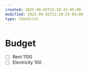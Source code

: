 ```yaml
---
created: 2025-09-02T23:20:25-05:00
modified: 2025-09-02T23:20:25-05:00
type: Checklist
---
```


# Budget

- [ ] Rent 1100
- [ ] Electricity 100
